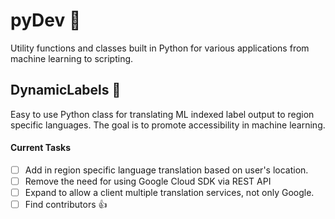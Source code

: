 # pyDev :pie:
Utility functions and classes built in Python for various applications from machine learning to scripting.

## DynamicLabels :car:
Easy to use Python class for translating ML indexed label output to region specific languages. The goal is to promote accessibility in machine learning.
#### Current Tasks
- [ ] Add in region specific language translation based on user's location.
- [ ] Remove the need for using Google Cloud SDK via REST API
- [ ] Expand to allow a client multiple translation services, not only Google.
- [ ] Find contributors :+1: 
